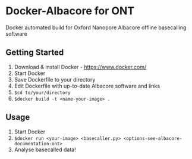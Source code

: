 # Docker-Albacore for ONT
Docker automated build for Oxford Nanopore Albacore offline basecalling software

## Getting Started

1. Download & install Docker - https://www.docker.com/
2. Start Docker
3. Save Dockerfile to your directory
4. Edit Dockerfile with up-to-date Albacore software and links
4. ```$cd to/your/directory```
5. ```$docker build -t <name-your-image> .```

## Usage

1. Start Docker
2. ```$docker run <your-image> <basecaller.py> <options-see-albacore-documentation-ont>```
3. Analyse basecalled data!
